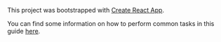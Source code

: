 This project was bootstrapped with [Create React App](https://github.com/facebookincubator/create-react-app).

You can find some information on how to perform common tasks in this guide [here](https://github.com/facebookincubator/create-react-app/blob/master/packages/react-scripts/template/README.md).
